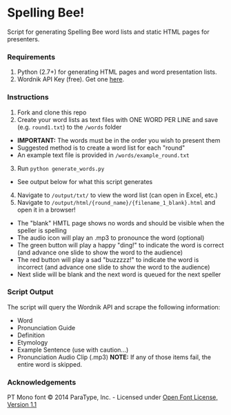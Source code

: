 # Spelling Bee!
Script for generating Spelling Bee word lists and static HTML pages for presenters.

### Requirements
1. Python (2.7+) for generating HTML pages and word presentation lists.
2. Wordnik API Key (free). Get one [here](http://developer.wordnik.com/).

### Instructions
1. Fork and clone this repo
2. Create your word lists as text files with ONE WORD PER LINE and save (e.g. `round1.txt`) to the `/words` folder
  - **IMPORTANT:** The words must be in the order you wish to present them
  - Suggested method is to create a word list for each "round"
  - An example text file is provided in `/words/example_round.txt`
3. Run `python generate_words.py`
  - See output below for what this script generates
4. Navigate to `/output/txt/` to view the word list (can open in Excel, etc.)
5. Navigate to `/output/html/{round_name}/{filename_1_blank}.html` and open it in a browser!
  - The "blank" HMTL page shows no words and should be visible when the speller is spelling
  - The audio icon will play an .mp3 to pronounce the word (optional)
  - The green button will play a happy "ding!" to indicate the word is correct (and advance one slide to show the word to the audience)
  - The red button will play a sad "buzzzzz!" to indicate the word is incorrect (and advance one slide to show the word to the audience)
  - Next slide will be blank and the next word is queued for the next speller

### Script Output
The script will query the Wordnik API and scrape the following information:
  - Word
  - Pronunciation Guide
  - Definition
  - Etymology
  - Example Sentence (use with caution...)
  - Pronunciation Audio Clip (.mp3)
**NOTE:** If any of those items fail, the entire word is skipped.

### Acknowledgements
PT Mono font © 2014 ParaType, Inc. - Licensed under [Open Font License, Version 1.1](http://scripts.sil.org/OFL)
